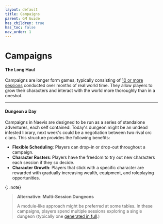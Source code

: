 ```yaml
---
layout: default
title: Campaigns
parent: GM Guide
has_children: true
has_toc: false
nav_order: 1
---
```


# Campaigns

#### The Long Haul

Campaigns are longer form games, typically consisting of [10 or more sessions](leveling_tables) conducted over months of real world time. They allow players to grow their characters and interact with the world more thoroughly than in a oneshot.

---

#### Dungeon a Day

Campaigns in Naevis are designed to be run as a series of standalone adventures, each self contained. Today's dungeon might be an undead infested library, next week's could be a negotiation between two rival orc clans. This structure provides the following benefits:

* **Flexible Scheduling**: Players can drop-in or drop-out throughout a campaign.
* **Character Rosters**: Players have the freedom to try out new characters each session if they so decide.
* **Character Growth**: Players that stick with a specific character are rewarded with gradually increasing wealth, equipment, and roleplaying opportunities.

{: .note}
> **Alternative: Multi-Session Dungeons**
>
> A module-like approach might be preferred at some tables. In these campaigns, players spend multiple sessions exploring a single dungeon (typically one [generated in full](https://donjon.bin.sh/d20/dungeon/).)
